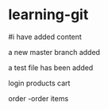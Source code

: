 # learning-git

#i have added content


a new master branch added

a test file has been added


login
products
cart


order 
 -order items